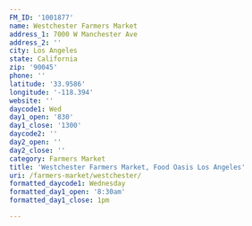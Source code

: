 ```yaml
---
FM_ID: '1001877'
name: Westchester Farmers Market
address_1: 7000 W Manchester Ave
address_2: ''
city: Los Angeles
state: California
zip: '90045'
phone: ''
latitude: '33.9586'
longitude: '-118.394'
website: ''
daycode1: Wed
day1_open: '830'
day1_close: '1300'
daycode2: ''
day2_open: ''
day2_close: ''
category: Farmers Market
title: 'Westchester Farmers Market, Food Oasis Los Angeles'
uri: /farmers-market/westchester/
formatted_daycode1: Wednesday
formatted_day1_open: '8:30am'
formatted_day1_close: 1pm

---
```

